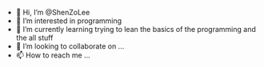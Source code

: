 - 👋 Hi, I’m @ShenZoLee
- 👀 I’m interested in programming
- 🌱 I’m currently learning trying to lean the basics of the programming and the all stuff
- 💞️ I’m looking to collaborate on ...
- 📫 How to reach me ...

<!---
ShenZoLee/ShenZoLee is a ✨ special ✨ repository because its `README.md` (this file) appears on your GitHub profile.
You can click the Preview link to take a look at your changes.
--->
